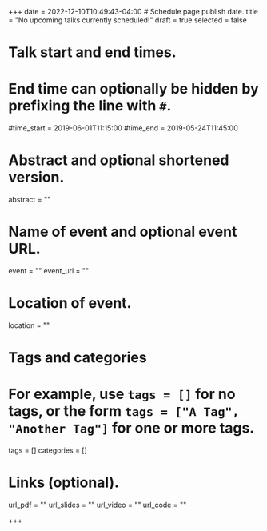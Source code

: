 +++
date = 2022-12-10T10:49:43-04:00 # Schedule page publish date.
title = "No upcoming talks currently scheduled!"
draft = true
selected = false

# Talk start and end times.
#   End time can optionally be hidden by prefixing the line with `#`.
#time_start = 2019-06-01T11:15:00
#time_end = 2019-05-24T11:45:00

# Abstract and optional shortened version.
abstract = ""

# Name of event and optional event URL.
event = ""
event_url = ""

# Location of event.
location = ""

# Tags and categories
# For example, use `tags = []` for no tags, or the form `tags = ["A Tag", "Another Tag"]` for one or more tags.
tags = []
categories = []

# Links (optional).
url_pdf = ""
url_slides = ""
url_video = ""
url_code = ""

+++